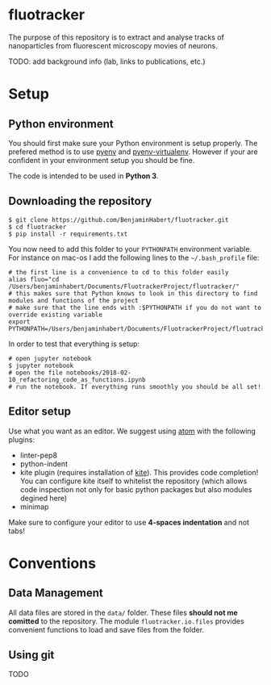 # fluotracker

The purpose of this repository is to extract and analyse tracks of nanoparticles from
fluorescent microscopy movies of neurons.

TODO: add background info (lab, links to publications, etc.)

# Setup

## Python environment

You should first make sure your Python environment is setup properly. The prefered method
is to use [pyenv](https://github.com/pyenv/pyenv) and
[pyenv-virtualenv](https://github.com/pyenv/pyenv-virtualenv).
However if your are confident in your environment setup you should be fine.

The code is intended to be used in **Python 3**.

## Downloading the repository

```
$ git clone https://github.com/BenjaminHabert/fluotracker.git
$ cd fluotracker
$ pip install -r requirements.txt
```

You now need to add this folder to your `PYTHONPATH` environment variable. For instance on mac-os
I add the following lines to the `~/.bash_profile` file:

```
# the first line is a convenience to cd to this folder easily
alias fluo="cd /Users/benjaminhabert/Documents/FluotrackerProject/fluotracker/"
# this makes sure that Python knows to look in this directory to find modules and functions of the project
# make sure that the line ends with :$PYTHONPATH if you do not want to override existing variable
export PYTHONPATH=/Users/benjaminhabert/Documents/FluotrackerProject/fluotracker/:$PYTHONPATH
```

In order to test that everything is setup:

```
# open jupyter notebook
$ jupyter notebook
# open the file notebooks/2018-02-10_refactoring_code_as_functions.ipynb
# run the notebook. If everything runs smoothly you should be all set!
```

## Editor setup

Use what you want as an editor. We suggest using [atom](https://atom.io/) with the following plugins:

- linter-pep8
- python-indent
- kite plugin (requires installation of [kite](http://help.kite.com/article/53-quickstart)).
This provides code completion! You can configure kite itself to whitelist the repository
(which allows code inspection not only for basic python packages but also modules degined here)
- minimap

Make sure to configure your editor to use **4-spaces indentation** and not tabs!

# Conventions

## Data Management

All data files are stored in the `data/` folder. These files **should not me comitted** to the
repository. The module `fluotracker.io.files` provides convenient functions to load and save
files from the folder.

## Using git

TODO
